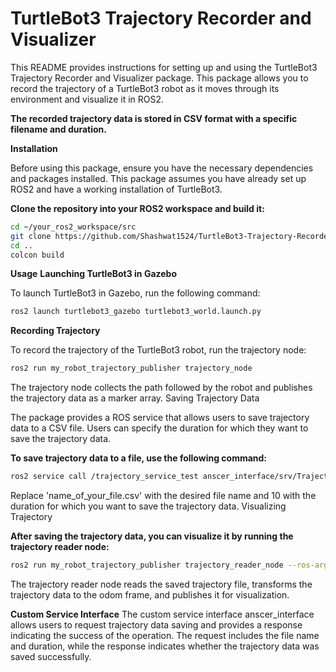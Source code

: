 # TurtleBot3 Trajectory Recorder and Visualizer

This README provides instructions for setting up and using the TurtleBot3 Trajectory Recorder and Visualizer package. This package allows you to record the trajectory of a TurtleBot3 robot as it moves through its environment and visualize it in ROS2. 

**The recorded trajectory data is stored in CSV format with a specific filename and duration.**


**Installation**

Before using this package, ensure you have the necessary dependencies and packages installed. This package assumes you have already set up ROS2 and have a working installation of TurtleBot3.

**Clone the repository into your ROS2 workspace and build it:**

```bash
cd ~/your_ros2_workspace/src
git clone https://github.com/Shashwat1524/TurtleBot3-Trajectory-Recorder-and-Visualizer.git
cd ..
colcon build
```

**Usage**
**Launching TurtleBot3 in Gazebo**

To launch TurtleBot3 in Gazebo, run the following command:

```bash
ros2 launch turtlebot3_gazebo turtlebot3_world.launch.py
```

**Recording Trajectory**

To record the trajectory of the TurtleBot3 robot, run the trajectory node:

```bash
ros2 run my_robot_trajectory_publisher trajectory_node
```

The trajectory node collects the path followed by the robot and publishes the trajectory data as a marker array.
Saving Trajectory Data

The package provides a ROS service that allows users to save trajectory data to a CSV file. Users can specify the duration for which they want to save the trajectory data.

**To save trajectory data to a file, use the following command:**

```bash
ros2 service call /trajectory_service_test anscer_interface/srv/TrajectoryPath "{file_name: 'name_of_your_file.csv', duration: 10}"
```

Replace 'name_of_your_file.csv' with the desired file name and 10 with the duration for which you want to save the trajectory data.
Visualizing Trajectory

**After saving the trajectory data, you can visualize it by running the trajectory reader node:**

```bash
ros2 run my_robot_trajectory_publisher trajectory_reader_node --ros-args -p file_name:=name_of_your_file.csv
```

The trajectory reader node reads the saved trajectory file, transforms the trajectory data to the odom frame, and publishes it for visualization.

**Custom Service Interface**
The custom service interface anscer_interface allows users to request trajectory data saving and provides a response indicating the success of the operation. The request includes the file name and duration, while the response indicates whether the trajectory data was saved successfully.
